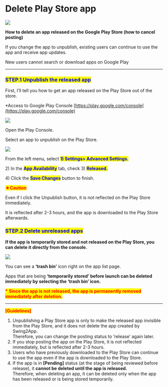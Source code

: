 # Delete Play Store app

![](https://support.swing2app.com/wp-content/uploads/2018/09/del\_app.png)

**How to delete an app released on the Google Play Store (how to cancel posting)**

If you change the app to unpublish, existing users can continue to use the app and receive app updates.

New users cannot search or download apps on Google Play

***

### <mark style="color:blue;">**STEP.1 Unpublish the released app**</mark>

First, I’ll tell you how to get an app released on the Play Store out of the store.

\*Access to Google Play Console [https://play.google.com/console](https://play.google.com/console)

![](https://support.swing2app.com/wp-content/uploads/2018/09/Group-2284.png)

Open the Play Console.

Select an app to unpublish on the Play Store.



![](https://support.swing2app.com/wp-content/uploads/2018/09/Group-2285.png)

From the left menu, select <mark style="color:blue;">**1) Settings> Advanced Settings.**</mark>

2\) In the <mark style="color:blue;">**App Availability**</mark> tab, check 3) <mark style="color:blue;">**Released.**</mark>

4\) Click the <mark style="color:blue;">**Save Changes**</mark> button to finish.



<mark style="color:red;">**★Caution**</mark>

Even if I click the Unpublish button, it is not reflected on the Play Store immediately.

It is reflected after 2-3 hours, and the app is downloaded to the Play Store afterwards.



### <mark style="color:blue;">**STEP.2 Delete unreleased apps**</mark>

**If the app is temporarily stored and not released on the Play Store, you can delete it directly from the console.**

![](https://support.swing2app.com/wp-content/uploads/2018/09/Group-2286.png)

You can see a **‘trash bin’** icon right on the app list page.

Apps that are being **‘temporarily stored’ before launch can be deleted immediately by selecting the ‘trash bin’ icon.**

<mark style="color:red;">**\* Since the app is not released, the app is permanently removed immediately after deletion.**</mark>

***

<mark style="color:red;">**\[Guidelines]**</mark>

1. Unpublishing a Play Store app is only to make the released app invisible from the Play Store, and it does not delete the app created by Swing2App.\
   Therefore, you can change the posting status to ‘release’ again later.
2. If you stop posting the app on the Play Store, it is not reflected immediately, but is reflected after 2-3 hours.
3. Users who have previously downloaded to the Play Store can continue to use the app even if the app is downloaded to the Play Store.
4. If the app is in **\[Pending]** status (at the stage of being reviewed before release), it **cannot be deleted until the app is released.**\
   Therefore, when deleting an app, it can be deleted only when the app has been released or is being stored temporarily.
